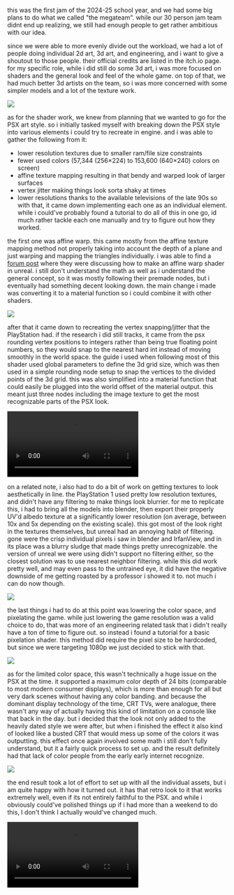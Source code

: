 this was the first jam of the 2024-25 school year, and we had some big plans to do what we called "the megateam". while our 30 person jam team didnt end up realizing, we still had enough people to get rather ambitious with our idea.

since we were able to more evenly divide out the workload, we had a lot of people doing individual 2d art, 3d art, and engineering, and i want to give a shoutout to those people. their official credits are listed in the itch.io page. for my specific role, while i did still do some 3d art, i was more focused on shaders and the general look and feel of the whole game. on top of that, we had much better 3d artists on the team, so i was more concerned with some simpler models and a lot of the texture work.

![](<Pasted image 20250123105036.png>)

as for the shader work, we knew from planning that we wanted to go for the PSX art style. so i initially tasked myself with breaking down the PSX style into various elements i could try to recreate in engine. and i was able to gather the following from it:
- lower resolution textures due to smaller ram/file size constraints
- fewer used colors (57,344 (256×224) to 153,600 (640×240) colors on screen)
- affine texture mapping resulting in that bendy and warped look of larger surfaces
- vertex jitter making things look sorta shaky at times
- lower resolutions thanks to the available televisions of the late 90s
so with that, it came down implementing each one as an individual element. while i could've probably found a tutorial to do all of this in one go, id much rather tackle each one manually and try to figure out how they worked.

the first one was affine warp. this came mostly from the affine texture mapping method not properly taking into account the depth of a plane and just warping and mapping the triangles individually. i was able to find a[ forum post](https://forums.unrealengine.com/t/how-can-i-simulate-affine-texture-mapping/359388/4) where they were discussing how to make an affine warp shader in unreal. i still don't understand the math as well as i understand the general concept, so it was mostly following their premade nodes, but i eventually had something decent looking down. the main change i made was converting it to a material function so i could combine it with other shaders.

![](<Pasted image 20250123110438.png>)

after that it came down to recreating the vertex snapping/jitter that the PlayStation had. if the research i did still tracks, it came from the psx rounding vertex positions to integers rather than being true floating point numbers, so they would snap to the nearest hard int instead of moving smoothly in the world space. the guide i used when following most of this shader used global parameters to define the 3d grid size, which was then used in a simple rounding node setup to snap the vertices to the divided points of the 3d grid. this was also simplified into a material function that could easily be plugged into the world offset of the material output. this meant just three nodes including the image texture to get the most recognizable parts of the PSX look.

<video controls src="Recording 2025-01-23 145230.mp4" title="Title"></video>

on a related note, i also had to do a bit of work on getting textures to look aesthetically in line. the PlayStation 1 used pretty low resolution textures, and didn't have any filtering to make things look blurrier. for me to replicate this, i had to bring all the models into blender, then export their properly UV'd albedo texture at a significantly lower resolution (on average, between 10x and 5x depending on the existing scale). this got most of the look right in the textures themselves, but unreal had an annoying habit of filtering. gone were the crisp individual pixels i saw in blender and IrfanView, and in its place was a blurry sludge that made things pretty unrecognizable. the version of unreal we were using didn't support no filtering either, so the closest solution was to use nearest neighbor filtering. while this did work pretty well, and may even pass to the untrained eye, it did have the negative downside of me getting roasted by a professor i showed it to. not much i can do now though.

![](<Pasted image 20250123145922.png>)

the last things i had to do at this point was lowering the color space, and pixelating the game. while just lowering the game resolution was a valid choice to do, that was more of an engineering related task that i didn't really have a ton of time to figure out. so instead i found a tutorial for a basic pixelation shader. this method did require the pixel size to be hardcoded, but since we were targeting 1080p we just decided to stick with that.

![](<Pasted image 20250123150312.png>)

as for the limited color space, this wasn't technically a huge issue on the PSX at the time. it supported a maximum color depth of 24 bits (comparable to most modern consumer displays), which is more than enough for all but very dark scenes without having any color banding. and because the dominant display technology of the time, CRT TVs, were analogue, there wasn't any way of actually having this kind of limitation on a console like that back in the day. but i decided that the look not only added to the heavily dated style we were after, but when i finished the effect it also kind of looked like a busted CRT that would mess up some of the colors it was outputting. this effect once again involved some math i still don't fully understand, but it a fairly quick process to set up. and the result definitely had that lack of color people from the early early internet recognize.

![](<Pasted image 20250123161755.png>)

the end result took a lot of effort to set up with all the individual assets, but i am quite happy with how it turned out. it has that retro look to it that works extremely well, even if its not entirely faithful to the PSX. and while i obviously could've polished things up if i had more than a weekend to do this,  I don't think I actually would've changed much.

<video controls src="2025-01-03 13-52-55.mp4" title="Title"></video>